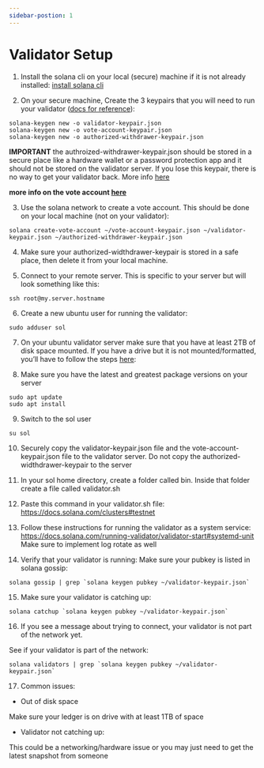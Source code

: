 ```yaml
---
sidebar-postion: 1
---
```


# Validator Setup

1. Install the solana cli on your local (secure) machine if it is not already installed: [install solana cli](https://docs.solana.com/cli/install-solana-cli-tools)

2. On your secure machine, Create the 3 keypairs that you will need to run your validator ([docs for reference](https://docs.solana.com/running-validator/validator-start#generate-identity)):

```
solana-keygen new -o validator-keypair.json
solana-keygen new -o vote-account-keypair.json
solana-keygen new -o authorized-withdrawer-keypair.json
```

__IMPORTANT__ the authroized-withdrawer-keypair.json should be stored in a secure place like a hardware wallet or a password protection app and it should not be stored on the validator server. If you lose this keypair, there is no way to get your validator back. More info [here](https://docs.solana.com/running-validator/validator-start#create-authorized-withdrawer-account)

__more info on the vote account [here](https://docs.solana.com/running-validator/validator-start#create-vote-account)__


3. Use the solana network to create a vote account.  This should be done on your local machine (not on your validator):

```
solana create-vote-account ~/vote-account-keypair.json ~/validator-keypair.json ~/authorized-withdrawer-keypair.json
```

4. Make sure your authorized-widthdrawer-keypair is stored in a safe place, then delete it from your local machine.

5. Connect to your remote server. This is specific to your server but will look something like this:

```
ssh root@my.server.hostname
```

6. Create a new ubuntu user for running the validator:

```
sudo adduser sol
```

7. On your ubuntu validator server make sure that you have at least 2TB of disk space mounted. If you have a drive but it is not mounted/formatted, you’ll have to follow the steps [here](https://phoenixnap.com/kb/linux-format-disk):


8. Make sure you have the latest and greatest package versions on your server

```
sudo apt update
sudo apt install
```

9. Switch to the sol user

```
su sol
```

10. Securely copy the validator-keypair.json file and the vote-account-keypair.json file to the validator server. Do not copy the authorized-widthdrawer-keypair to the server

11. In your sol home directory, create a folder called bin. Inside that folder create a file called validator.sh

12. Paste this command in your validator.sh file: https://docs.solana.com/clusters#testnet

13. Follow these instructions for running the validator as a system service: https://docs.solana.com/running-validator/validator-start#systemd-unit Make sure to implement log rotate as well



14. Verify that your validator is running:
Make sure your pubkey is listed in solana gossip:
```
solana gossip | grep `solana keygen pubkey ~/validator-keypair.json`
```

15. Make sure your validator is catching up:

```
solana catchup `solana keygen pubkey ~/validator-keypair.json`
```

16. If you see a message about trying to connect, your validator is not part of the network yet.

See if your validator is part of the network:

```
solana validators | grep `solana keygen pubkey ~/validator-keypair.json`
```

17. Common issues:

* Out of disk space

Make sure your ledger is on drive with at least 1TB of space

* Validator not catching up:

This could be a networking/hardware issue or you may just need to get the latest snapshot from someone
